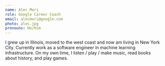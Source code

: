 ```yaml
---
name: Alec Mori
role: Google Career Coach
email: alecmori@google.com
photo: alec.jpg
pronouns: He/Him
---
```

I grew up in Illinois, moved to the west coast and now am living in New York City. Currently work as a software engineer in machine learning infrastructure. On my own time, I listen / play / make music, read books about history, and play games.
